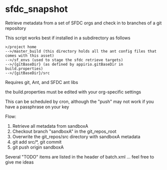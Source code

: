 sfdc_snapshot
=============

Retrieve metadata from a set of SFDC orgs and check in to branches of a git repository

This script works best if installed in a subdirectory as follows

```
>/project home
-->/master_build (this directory holds all the ant config files that comes with this asset)
-->/sf_envs (used to stage the sfdc retrieve targets) 
-->/{gitBaseDir} (as defined by appirio.gitBaseDir in build.properties)
-->/{gitBaseDir}/src
```

Requires git, Ant, and SFDC ant libs

the build.properties must be edited with your org-specific settings

This can be scheduled by cron, although the "push" may not work if you have a passphrase on your key

Flow:
1. Retrieve all metadata from sandboxA
1. Checkout branch "sandboxA" in the git_repos_root
1. Overwrite the git_repos/src directory with sandboxA metadata
1. git add src/*, git commit
1. git push origin sandboxA

Several "TODO" items are listed in the header of batch.xml ... feel free to give me ideas
